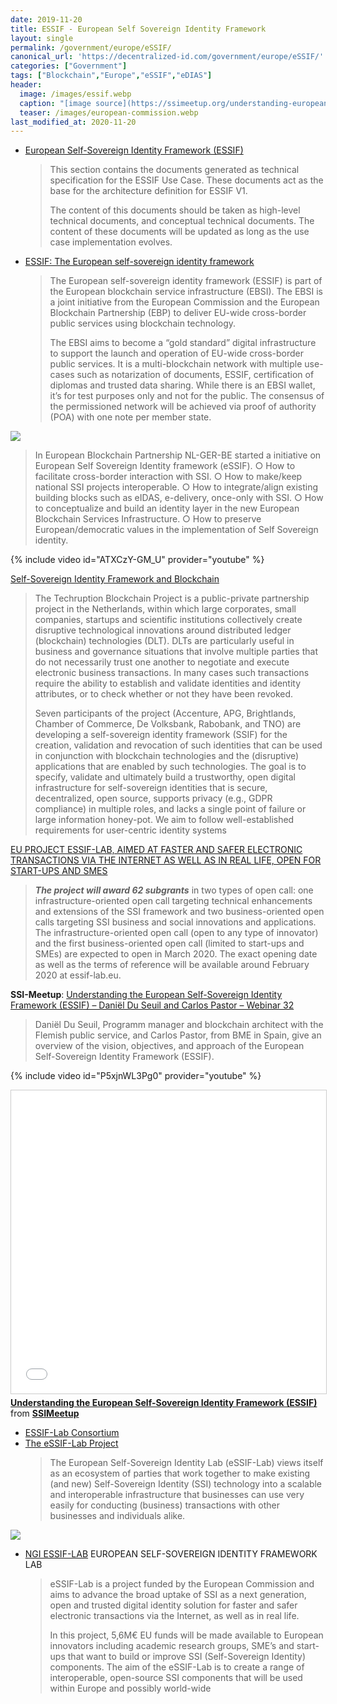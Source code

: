```yaml
---
date: 2019-11-20
title: ESSIF - European Self Sovereign Identity Framework
layout: single
permalink: /government/europe/eSSIF/
canonical_url: 'https://decentralized-id.com/government/europe/eSSIF/'
categories: ["Government"]
tags: ["Blockchain","Europe","eSSIF","eDIAS"]
header:
  image: /images/essif.webp
  caption: "[image source](https://ssimeetup.org/understanding-european-self-sovereign-identity-framework-essif-daniel-du-seuil-carlos-pastor-webinar-32/)"
  teaser: /images/european-commission.webp
last_modified_at: 2020-11-20
---
```


* [European Self-Sovereign Identity Framework (ESSIF)](https://ec.europa.eu/cefdigital/wiki/pages/viewpage.action?pageId=262505734)
  > This section contains the documents generated as technical specification for the ESSIF Use Case. These documents act as the base for the architecture definition for ESSIF V1.
  > 
  > The content of this documents should be taken as high-level technical documents, and conceptual technical documents. The content of these documents will be updated as long as the use case implementation evolves.
* [ESSIF: The European self-sovereign identity framework](https://medium.com/@SSI_Ambassador/essif-the-european-self-sovereign-identity-framework-4572f6875e12)
  > The European self-sovereign identity framework (ESSIF) is part of the European blockchain service infrastructure (EBSI). The EBSI is a joint initiative from the European Commission and the European Blockchain Partnership (EBP) to deliver EU-wide cross-border public services using blockchain technology.
  > 
  > The EBSI aims to become a “gold standard” digital infrastructure to support the launch and operation of EU-wide cross-border public services. It is a multi-blockchain network with multiple use-cases such as notarization of documents, ESSIF, certification of diplomas and trusted data sharing. While there is an EBSI wallet, it’s for test purposes only and not for the public. The consensus of the permissioned network will be achieved via proof of authority (POA) with one note per member state.

[![](https://i.imgur.com/KAMuWHB.png)](https://www.eesc.europa.eu/sites/default/files/files/1._panel_-_daniel_du_seuil.pdf)

> In European Blockchain Partnership NL-GER-BE started a initiative on
> European Self Sovereign Identity framework (eSSIF).
> ○ How to facilitate cross-border interaction with SSI.
> ○ How to make/keep national SSI projects interoperable.
> ○ How to integrate/align existing building blocks such as eIDAS, e-delivery, once-only with SSI.
> ○ How to conceptualize and build an identity layer in the new European Blockchain Services Infrastructure.
> ○ How to preserve European/democratic values in the implementation of Self Sovereign identity. 

{% include video id="ATXCzY-GM_U" provider="youtube" %}

[Self-Sovereign Identity Framework and Blockchain](https://ercim-news.ercim.eu/en110/special/self-sovereign-identity-framework-and-blockchain)
> The Techruption Blockchain Project is a public-private partnership project in the Netherlands, within which large corporates, small companies, startups and scientific institutions collectively create disruptive technological innovations around distributed ledger (blockchain) technologies (DLT). DLTs are particularly useful in business and governance situations that involve multiple parties that do not necessarily trust one another to negotiate and execute electronic business transactions. In many cases such transactions require the ability to establish and validate identities and identity attributes, or to check whether or not they have been revoked.
> 
> Seven participants of the project (Accenture, APG, Brightlands, Chamber of Commerce, De Volksbank, Rabobank, and TNO) are developing a self-sovereign identity framework (SSIF) for the creation, validation and revocation of such identities that can be used in conjunction with blockchain technologies and the (disruptive) applications that are enabled by such technologies. The goal is to specify, validate and ultimately build a trustworthy, open digital infrastructure for self-sovereign identities that is secure, decentralized, open source, supports privacy (e.g., GDPR compliance) in multiple roles, and lacks a single point of failure or large information honey-pot. We aim to follow well-established requirements for user-centric identity systems 

[EU PROJECT ESSIF-LAB, AIMED AT FASTER AND SAFER ELECTRONIC TRANSACTIONS VIA THE INTERNET AS WELL AS IN REAL LIFE, OPEN FOR START-UPS AND SMES](https://www.tno.nl/en/about-tno/news/2019/12/eu-project-essif-lab-open-for-start-ups-and-smes/)
> **_The project will award 62 subgrants_** in two types of open call: one infrastructure-oriented open call targeting technical enhancements and extensions of the SSI framework and two business-oriented open calls targeting SSI business and social innovations and applications. The infrastructure-oriented open call (open to any type of innovator) and the first business-oriented open call (limited to start-ups and SMEs) are expected to open in March 2020. The exact opening date as well as the terms of reference will be available around February 2020 at essif-lab.eu.

**SSI-Meetup**: [Understanding the European Self-Sovereign Identity Framework (ESSIF) – Daniël Du Seuil and Carlos Pastor – Webinar 32](https://ssimeetup.org/understanding-european-self-sovereign-identity-framework-essif-daniel-du-seuil-carlos-pastor-webinar-32/)

> Daniël Du Seuil, Programm manager and blockchain architect with the Flemish public service, and Carlos Pastor, from BME in Spain, give an overview of the vision, objectives, and approach of the European Self-Sovereign Identity Framework (ESSIF).

{% include video id="P5xjnWL3Pg0" provider="youtube" %}

<iframe src="//www.slideshare.net/slideshow/embed_code/key/jDIYAND2ID53XQ" width="595" height="485" frameborder="0" marginwidth="0" marginheight="0" scrolling="no" style="border:1px solid #CCC; border-width:1px; margin-bottom:5px; max-width: 100%;" allowfullscreen> </iframe> <div style="margin-bottom:5px"> <strong> <a href="//www.slideshare.net/SSIMeetup/understanding-the-european-selfsovereign-identity-framework-essif" title="Understanding the European Self-Sovereign Identity Framework (ESSIF)" target="_blank">Understanding the European Self-Sovereign Identity Framework (ESSIF)</a> </strong> from <strong><a href="https://www.slideshare.net/SSIMeetup" target="_blank">SSIMeetup</a></strong> </div>

* [ESSIF-Lab Consortium](https://www.tno.nl/en/about-tno/news/2019/12/eu-project-essif-lab-open-for-start-ups-and-smes/)
* [The eSSIF-Lab Project](https://essif-lab.pages.grnet.gr/framework/docs/project)
  > The European Self-Sovereign Identity Lab (eSSIF-Lab) views itself as an ecosystem of parties that work together to make existing (and new) Self-Sovereign Identity (SSI) technology into a scalable and interoperable infrastructure that businesses can use very easily for conducting (business) transactions with other businesses and individuals alike.

![](https://i.imgur.com/96aQxGu.jpg)

* [NGI ESSIF-LAB](https://www.ngi.eu/ngi-projects/essif-lab/) EUROPEAN SELF-SOVEREIGN IDENTITY FRAMEWORK LAB
  > eSSIF-Lab is a project funded by the European Commission and aims to advance the broad uptake of SSI as a next generation, open and trusted digital identity solution for faster and safer electronic transactions via the Internet, as well as in real life.
  > 
  > In this project, 5,6M€ EU funds will be made available to European innovators including academic research groups, SME’s and start-ups that want to build or improve SSI (Self-Sovereign Identity) components. The aim of the eSSIF-Lab is to create a range of interoperable, open-source SSI components that will be used within Europe and possibly world-wide